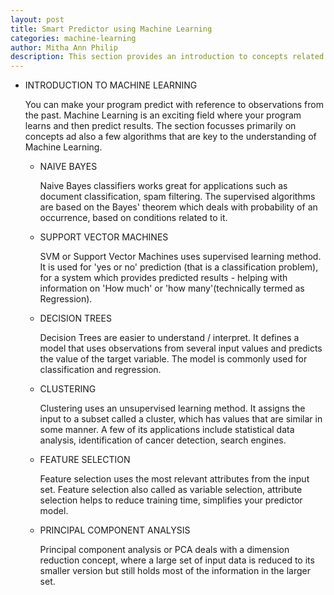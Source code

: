 ```yaml
---
layout: post
title: Smart Predictor using Machine Learning 
categories: machine-learning
author: Mitha Ann Philip
description: This section provides an introduction to concepts related to Machine Learning.
---
```





- INTRODUCTION TO MACHINE LEARNING

    You can make your program predict with reference to observations from the past. Machine Learning is an exciting field where your program learns and then predict results. The section focusses primarily on concepts ad also a few algorithms that are key to the understanding of Machine Learning.  
      
    - NAIVE BAYES

      Naive Bayes classifiers works great for applications such as document classification, spam filtering. The supervised algorithms are based on the Bayes' theorem which deals with probability of an occurrence, based on conditions related to it.
      
    - SUPPORT VECTOR MACHINES

      SVM or Support Vector Machines uses supervised learning method. It is used for 'yes or no' prediction (that is a classification problem), for a system which provides predicted results - helping with information on 'How much' or 'how many'(technically termed as Regression). 
      
    - DECISION TREES

      Decision Trees are easier to understand / interpret. It defines a model that uses observations from several input values and predicts the value of the target variable. The model is commonly used for classification and regression.
      
    - CLUSTERING

      Clustering uses an unsupervised learning method. It assigns the input to a subset called a cluster, which has values that are similar in some manner. A few of its applications include statistical data analysis, identification of cancer detection, search engines.
    
    - FEATURE SELECTION

      Feature selection uses the most relevant attributes from the input set. Feature selection also called as variable selection, attribute selection helps to reduce training time, simplifies your predictor model.
      
    - PRINCIPAL COMPONENT ANALYSIS

      Principal component analysis or PCA deals with a dimension reduction concept, where a large set of input data is reduced to its smaller version but still holds most of the information in the larger set.
